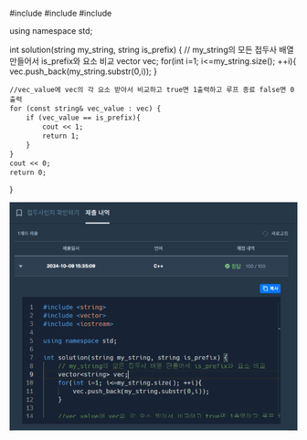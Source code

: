 #include <string>
#include <vector>
#include <iostream>

using namespace std;

int solution(string my_string, string is_prefix) {
    // my_string의 모든 접두사 배열 만들어서 is_prefix와 요소 비교
    vector<string> vec;
    for(int i=1; i<=my_string.size(); ++i){
        vec.push_back(my_string.substr(0,i));
    }
    
    //vec_value에 vec의 각 요소 받아서 비교하고 true면 1출력하고 루프 종료 false면 0출력
    for (const string& vec_value : vec) {
        if (vec_value == is_prefix){
            cout << 1;
            return 1;
        }
    }
    cout << 0;
    return 0;
}

![2-1 양꼬치 과제](../assets/2-2.png)
